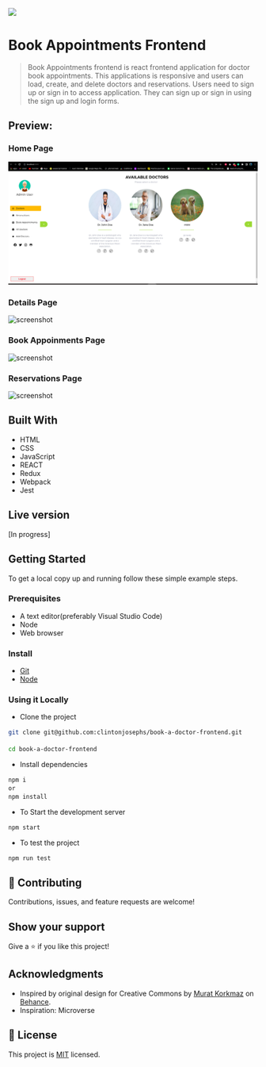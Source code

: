 ![](https://img.shields.io/badge/goldensquad-brown)

# Book Appointments Frontend

> Book Appointments frontend is react frontend application for doctor book appointments. This applications is responsive and users can load, create, and delete doctors and reservations. Users need to sign up or sign in to access application. They can sign up or sign in using the sign up and login forms.



## Preview:

### Home Page

![screenshot](./book-a-doctor-frontend-main/src/assets/images/home.png)

### Details Page

![screenshot](./src/assets/images/details.png)

### Book Appoinments Page

![screenshot](./src/assets/images/bookAppionment.png)

### Reservations Page

![screenshot](./src/assets/images/reservations.png)

## Built With

- HTML
- CSS
- JavaScript
- REACT
- Redux
- Webpack
- Jest

## Live version

[In progress]

## Getting Started

To get a local copy up and running follow these simple example steps.

### Prerequisites
- A text editor(preferably Visual Studio Code)
- Node
- Web browser

### Install
- [Git](https://git-scm.com/downloads)
- [Node](https://nodejs.org/en/download/)

### Using it Locally

- Clone the project

```bash 
git clone git@github.com:clintonjosephs/book-a-doctor-frontend.git

cd book-a-doctor-frontend
```

- Install dependencies

```bash
npm i 
or
npm install
```
- To Start the development server
```bash
npm start
```

- To test the project
```bash
npm run test
```





## 🤝 Contributing

Contributions, issues, and feature requests are welcome!


## Show your support

Give a ⭐️ if you like this project!

## Acknowledgments

- Inspired by original design for Creative Commons by [Murat Korkmaz](https://www.behance.net/muratk) on [Behance](https://www.behance.net/gallery/26425031/Vespa-Responsive-Redesign).
- Inspiration: Microverse

## 📝 License

This project is [MIT](./LICENSE.md) licensed.
